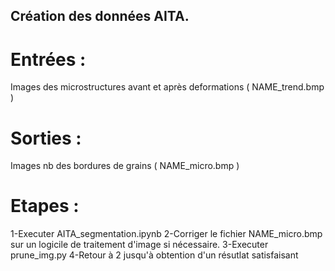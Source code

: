 ## Création des données AITA. 

# Entrées : 

Images des microstructures avant et après deformations ( NAME_trend.bmp )

# Sorties : 

Images nb des bordures de grains ( NAME_micro.bmp )

# Etapes : 
1-Executer AITA_segmentation.ipynb
2-Corriger le fichier NAME_micro.bmp sur un logicile de traitement d'image si nécessaire. 
3-Executer prune_img.py
4-Retour à 2 jusqu'à obtention d'un résutlat satisfaisant
